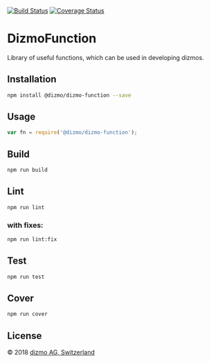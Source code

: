 [![Build Status](https://travis-ci.org/dizmo/dizmo-function.svg?branch=master)](https://travis-ci.org/dizmo/dizmo-function)
[![Coverage Status](https://coveralls.io/repos/github/dizmo/dizmo-function/badge.svg?branch=master)](https://coveralls.io/github/dizmo/dizmo-function?branch=master)

# DizmoFunction
Library of useful functions, which can be used in developing dizmos.

## Installation
```sh
npm install @dizmo/dizmo-function --save
```

## Usage
```javascript
var fn = require('@dizmo/dizmo-function');
```

## Build
```sh
npm run build
```

## Lint
```sh
npm run lint
```
### with fixes:
```sh
npm run lint:fix
```

## Test
```sh
npm run test
```

## Cover
```sh
npm run cover
```

## License

 © 2018 [dizmo AG, Switzerland](http://dizmo.com/)
